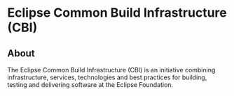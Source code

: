# Eclipse Common Build Infrastructure (CBI)

## About 

The Eclipse Common Build Infrastructure (CBI) is an initiative combining infrastructure, services, technologies and best practices for building, testing and delivering software at the Eclipse Foundation.

